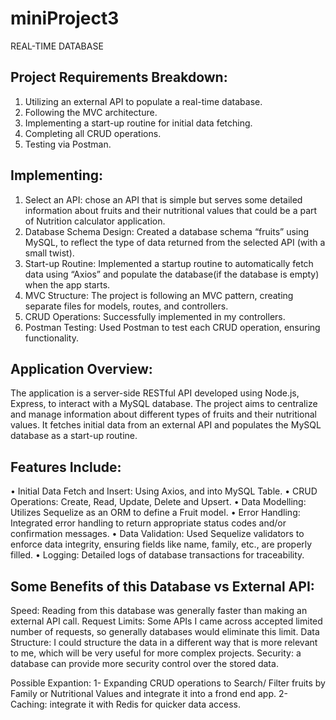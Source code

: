 # miniProject3
REAL-TIME DATABASE

## Project Requirements Breakdown:
1.	Utilizing an external API to populate a real-time database.
2.	Following the MVC architecture.
3.	Implementing a start-up routine for initial data fetching.
4.	Completing all CRUD operations.
5.	Testing via Postman.

## Implementing:
1.	Select an API: chose an API that is simple but serves some detailed information about fruits and their nutritional values that could be a part of Nutrition calculator application.
2.	Database Schema Design: Created a database schema “fruits” using MySQL, to reflect the type of data returned from the selected API (with a small twist).
3.	Start-up Routine: Implemented a startup routine to automatically fetch data using “Axios” and populate the database(if the database is empty) when the app starts.
4.	MVC Structure: The project is following an MVC pattern, creating separate files for models, routes, and controllers.
5.	CRUD Operations: Successfully implemented in my controllers.
6.	Postman Testing: Used Postman to test each CRUD operation, ensuring functionality.

## Application Overview:
The application is a server-side RESTful API developed using Node.js, Express, to interact with a MySQL database. The project aims to centralize and manage information about different types of fruits and their nutritional values. It fetches initial data from an external API and populates the MySQL database as a start-up routine.


## Features Include:
•	Initial Data Fetch and Insert: Using Axios, and into MySQL Table.
•	CRUD Operations: Create, Read, Update, Delete and Upsert.
•	Data Modelling: Utilizes Sequelize as an ORM to define a Fruit model.
•	Error Handling: Integrated error handling to return appropriate status codes and/or confirmation messages.
•	Data Validation: Used Sequelize validators to enforce data integrity, ensuring fields like name, family, etc., are properly filled.
•	Logging: Detailed logs of database transactions for traceability.

## Some Benefits of this Database vs External API:
Speed: Reading from this database was generally faster than making an external API call.
Request Limits: Some APIs I came across accepted limited number of requests, so generally databases would eliminate this limit.
Data Structure: I could structure the data in a different way that is more relevant to me, which will be very useful for more complex projects.
Security: a database can provide more security control over the stored data.

Possible Expantion:
1-	Expanding CRUD operations to Search/ Filter fruits by Family or Nutritional Values and integrate it into a frond end app.
2-	Caching: integrate it with Redis for quicker data access.

